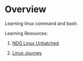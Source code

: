 # Overview
Learning linux command and bash.﻿

Learning Resources:

1. [NDG Linux Unhatched](https://www.netacad.com/courses/os-it/ndg-linux-unhatched)

2. [Linux Journey](https://linuxjourney.com/lesson/join-split-command)

